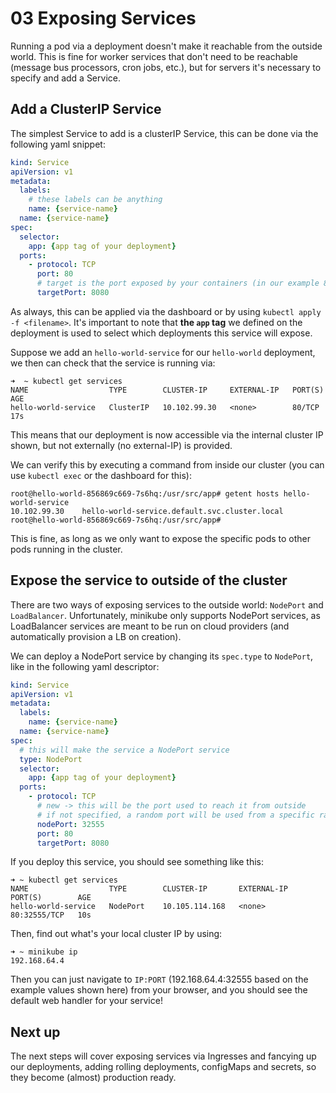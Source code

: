 # 03 Exposing Services

Running a pod via a deployment doesn't make it reachable from the outside world. This is fine for worker services that don't need to be reachable (message bus processors, cron jobs, etc.), but for servers it's necessary to specify and add a Service.

## Add a ClusterIP Service

The simplest Service to add is a clusterIP Service, this can be done via the following yaml snippet:

```yaml
kind: Service
apiVersion: v1
metadata:
  labels:
    # these labels can be anything
    name: {service-name}
  name: {service-name}
spec:
  selector:
    app: {app tag of your deployment}
  ports:
    - protocol: TCP
      port: 80
      # target is the port exposed by your containers (in our example 8080)
      targetPort: 8080
```

As always, this can be applied via the dashboard or by using `kubectl apply -f <filename>`. It's important to note that **the `app` tag** we defined on the deployment is used to select which deployments this service will expose.

Suppose we add an `hello-world-service` for our `hello-world` deployment, we then can check that the service is running via:

```
➜  ~ kubectl get services
NAME                  TYPE        CLUSTER-IP     EXTERNAL-IP   PORT(S)   AGE
hello-world-service   ClusterIP   10.102.99.30   <none>        80/TCP    17s
```

This means that our deployment is now accessible via the internal cluster IP shown, but not externally (no external-IP) is provided.

We can verify this by executing a command from inside our cluster (you can use `kubectl exec` or the dashboard for this):
```
root@hello-world-856869c669-7s6hq:/usr/src/app# getent hosts hello-world-service
10.102.99.30    hello-world-service.default.svc.cluster.local
root@hello-world-856869c669-7s6hq:/usr/src/app# 
```

This is fine, as long as we only want to expose the specific pods to other pods running in the cluster.

## Expose the service to outside of the cluster

There are two ways of exposing services to the outside world: `NodePort` and `LoadBalancer`. Unfortunately, minikube only supports NodePort services, as LoadBalancer services are meant to be run on cloud providers (and automatically provision a LB on creation).

We can deploy a NodePort service by changing its `spec.type` to `NodePort`, like in the following yaml descriptor:

```yaml
kind: Service
apiVersion: v1
metadata:
  labels:
    name: {service-name}
  name: {service-name}
spec:
  # this will make the service a NodePort service
  type: NodePort
  selector:
    app: {app tag of your deployment}
  ports:
    - protocol: TCP
      # new -> this will be the port used to reach it from outside
      # if not specified, a random port will be used from a specific range (default: 30000-32767)
      nodePort: 32555
      port: 80
      targetPort: 8080
```

If you deploy this service, you should see something like this:

```
➜ ~ kubectl get services
NAME                  TYPE        CLUSTER-IP       EXTERNAL-IP   PORT(S)        AGE
hello-world-service   NodePort    10.105.114.168   <none>        80:32555/TCP   10s
```

Then, find out what's your local cluster IP by using:

```
➜ ~ minikube ip
192.168.64.4
```

Then you can just navigate to `IP:PORT` (192.168.64.4:32555 based on the example values shown here) from your browser, and you should see the default web handler for your service!

## Next up

The next steps will cover exposing services via Ingresses and fancying up our deployments, adding rolling deployments, configMaps and secrets, so they become (almost) production ready.